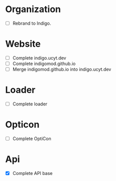 # Organization
- [ ] Rebrand to Indigo.   
# Website
- [ ] Complete indigo.ucyt.dev
- [ ] Complete indigomod.github.io
- [ ] Merge indigomod.github.io into indigo.ucyt.dev
# Loader
- [ ] Complete loader
# Opticon
- [ ] Complete OptiCon
# Api
- [x] Complete API base
